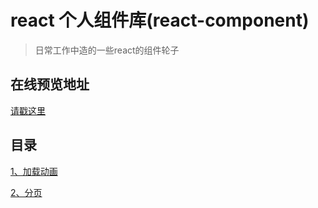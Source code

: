 # react 个人组件库(react-component)
> 日常工作中造的一些react的组件轮子

## 在线预览地址
[请戳这里](https://j4kjjq12jw.codesandbox.io/)

## 目录
[1、加载动画](https://j4kjjq12jw.codesandbox.io/m-loading)

[2、分页](https://j4kjjq12jw.codesandbox.io/pagination)
